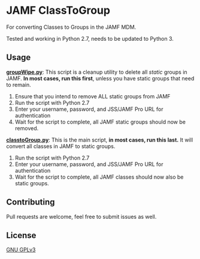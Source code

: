 ﻿# JAMF ClassToGroup
For converting Classes to Groups in the JAMF MDM. 

Tested and working in Python 2.7, needs to be updated to Python 3.

## Usage
[**groupWipe.py**](src/classToGroup.py): This script is a cleanup utility to delete all *static* groups in JAMF. **In most cases, run this first**, unless you have static groups that need to remain. 
 1. Ensure that you intend to remove ALL static groups from JAMF
 2. Run the script with Python 2.7
 3. Enter your username, password, and JSS/JAMF Pro URL for authentication
 4. Wait for the script to complete, all JAMF static groups should now be removed.

[**classtoGroup.py**](src/classToGroup.py): This is the main script, **in most cases, run this last.** It will convert all classes in JAMF to static groups.
 1. Run the script with Python 2.7
 2. Enter your username, password, and JSS/JAMF Pro URL for authentication
 3. Wait for the script to complete, all JAMF classes should now also be static groups.


## Contributing
Pull requests are welcome, feel free to submit issues as well.

## License
[GNU GPLv3](https://choosealicense.com/licenses/gpl-3.0/)
